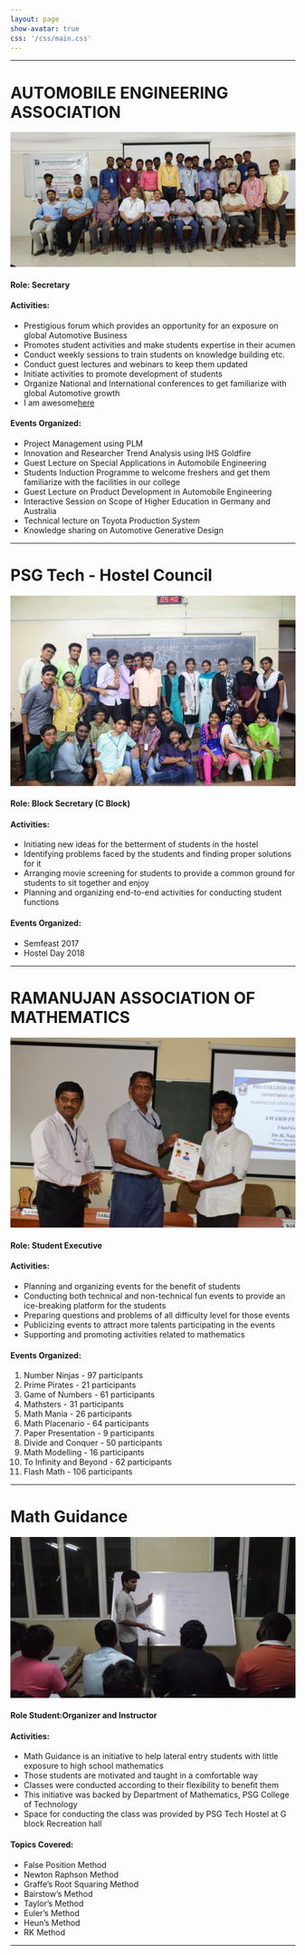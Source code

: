 ```yaml
---
layout: page
show-avatar: true
css: '/css/main.css'
---
```


---
# AUTOMOBILE ENGINEERING ASSOCIATION
![Automobile Engineering Association](/assets/img/community/aea.jpg "Automobile Engineering Association")

#### Role: Secretary
#### Activities:
* Prestigious forum which provides an opportunity for an exposure on global Automotive Business
* Promotes student activities and make students expertise in their acumen
* Conduct weekly sessions to train students on knowledge building etc.
* Conduct guest lectures and webinars to keep them updated
* Initiate activities to promote development of students
* Organize National and International conferences to get familiarize with global Automotive growth
* I am awesome[here](#automobile-engineering-association)

#### Events Organized:
* Project Management using PLM
* Innovation and Researcher Trend Analysis using IHS Goldfire
* Guest Lecture on Special Applications in Automobile Engineering 
* Students Induction Programme to welcome freshers and get them familiarize with the facilities in our college
* Guest Lecture on Product Development in Automobile Engineering
* Interactive Session on Scope of Higher Education in Germany and Australia
* Technical lecture on Toyota Production System
* Knowledge sharing on Automotive Generative Design

---

# PSG Tech - Hostel Council
![PSG Tech - Hostel Council](/assets/img/community/hc.jpg "PSG Tech - Hostel Council")

#### Role: Block Secretary (C Block)
#### Activities:
* Initiating new ideas for the betterment of students in the hostel
* Identifying problems faced by the students and finding proper solutions for it
* Arranging movie screening for students to provide a common ground for students to sit together and enjoy
* Planning and organizing end-to-end activities for conducting student functions 

#### Events Organized:
* Semfeast 2017
* Hostel Day 2018

---
# RAMANUJAN ASSOCIATION OF MATHEMATICS
![Ramanujan Association of Mathematics](/assets/img/community/ram.jpg "Ramanujan Association of Mathematics")

#### Role: Student Executive
#### Activities:
* Planning and organizing events for the benefit of students
* Conducting both technical and non-technical fun events to provide an ice-breaking platform for the students
* Preparing questions and problems of all difficulty level for those events
* Publicizing events to attract more talents participating in the events 
* Supporting and promoting activities related to mathematics

#### Events Organized:
1. Number Ninjas - 97 participants
2. Prime Pirates - 21 participants
3. Game of Numbers - 61 participants
4. Mathsters - 31 participants
5. Math Mania - 26 participants
6. Math Placenario - 64 participants
7. Paper Presentation - 9 participants
8. Divide and Conquer - 50 participants
9. Math Modelling - 16 participants
10. To Infinity and Beyond - 62 participants
11. Flash Math - 106 participants

---
# Math Guidance
![Math Guidance](/assets/img/community/math.jpg "Math Guidance")

#### Role Student:Organizer and Instructor
#### Activities:
* Math Guidance is an initiative to help lateral entry students with little exposure to high school mathematics
* Those students are motivated and taught in a comfortable way
* Classes were conducted according to their flexibility to benefit them
* This initiative was backed by Department of Mathematics, PSG College of Technology
* Space for conducting the class was provided by PSG Tech Hostel at G block Recreation hall


#### Topics Covered:
* False Position Method
* Newton Raphson Method
* Graffe’s Root Squaring Method
* Bairstow’s Method
* Taylor’s Method
* Euler’s Method
* Heun’s Method
* RK Method

---

